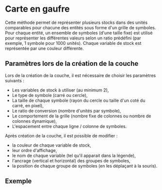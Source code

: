 # Carte en gaufre

Cette méthode permet de représenter plusieurs stocks dans des unités comparables pour chacune des entités sous forme
d'un grille de symboles.
Pour chaque entité, un ensemble de symboles (d'une taille fixe) est utilisé pour représenter les différentes valeurs
selon un ratio prédéfini (par exemple, 1 symbole pour 1000 unités). Chaque variable de stock est représentée par une
couleur différente.

## Paramètres lors de la création de la couche

Lors de la création de la couche, il est nécessaire de choisir les paramètres suivants :

- Les variables de stock à utiliser (au minimum 2),
- Le type de symbole (carré ou cercle),
- La taille de chaque symbole (rayon du cercle ou taille d'un coté du carré, en pixel),
- Le ratio de conversion (nombre d'unités par symbole),
- Le comportement de la grille (nombre fixe de colonnes ou nombre de colonnes dynamique),
- L'espacement entre chaque ligne / colonne de symboles.

Après création de la couche, il est possible de modifier :

- la couleur de chaque variable de stock,
- leur ordre d'affichage,
- le nom de chaque variable (tel qu'il apparait dans la légende),
- l'ancrage (vertical et horizontal) des groupes de symboles,
- la position de chaque groupe de symboles (en les déplaçant à la souris).

## Exemple

<ZoomImg
    src="/waffle-dynamic.png"
    alt="Exemple de carte en gaufre avec 2 variables de stock et nombre de colonnes dynamique"
    caption="Exemple de carte en gaufre avec 2 variables de stock et nombre de colonnes dynamique"
/>

<ZoomImg
    src="/waffle-fixed.png"
    alt="Exemple de carte en gaufre avec 2 variables de stock et nombre de colonnes fixe"
    caption="Exemple de carte en gaufre avec 2 variables de stock et nombre de colonnes fixe"
/>
